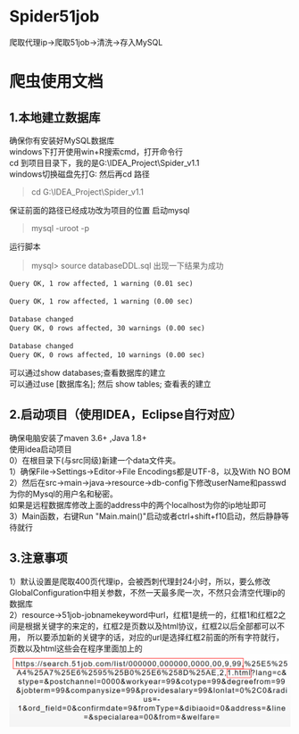 # Spider51job
爬取代理ip->爬取51job->清洗->存入MySQL
# 爬虫使用文档  
## 1.本地建立数据库 
确保你有安装好MySQL数据库  
windows下打开使用win+R搜索cmd，打开命令行  
cd 到项目目录下，我的是G:\IDEA_Project\Spider_v1.1  
windows切换磁盘先打G: 然后再cd 路径  
> cd G:\IDEA_Project\Spider_v1.1

保证前面的路径已经成功改为项目的位置
启动mysql  
> mysql -uroot -p  

运行脚本  
> mysql> source databaseDDL.sql
出现一下结果为成功
```
Query OK, 1 row affected, 1 warning (0.01 sec)

Query OK, 1 row affected, 1 warning (0.00 sec)

Database changed
Query OK, 0 rows affected, 30 warnings (0.00 sec)

Database changed
Query OK, 0 rows affected, 10 warnings (0.00 sec)
```

可以通过show databases;查看数据库的建立  
可以通过use [数据库名]; 然后 show tables; 查看表的建立

## 2.启动项目（使用IDEA，Eclipse自行对应）
确保电脑安装了maven 3.6+ ,Java 1.8+   
使用idea启动项目   
0）在根目录下(与src同级)新建一个data文件夹。   
1）确保File->Settings->Editor->File Encodings都是UTF-8，以及With NO BOM   
2）然后在src->main->java->resource->db-config下修改userName和passwd为你的Mysql的用户名和秘密。  
如果是远程数据库修改上面的address中的两个localhost为你的ip地址即可  
3）Main函数，右键Run "Main.main()"启动或者ctrl+shift+f10启动，然后静静等待就行

## 3.注意事项
1）默认设置是爬取400页代理ip，会被西刺代理封24小时，所以，要么修改GlobalConfiguration中相关参数，不然一天最多爬一次，不然只会清空代理ip的数据库  
2）resource->51job-jobnamekeyword中url，红框1是统一的，红框1和红框2之间是根据关键字的来定的，红框2是页数以及html协议，红框2以后全部都可以不用，
所以要添加新的关键字的话，对应的url是选择红框2前面的所有字符就行，页数以及html这些会在程序里面加上的
<img src="./urlExample.png">
